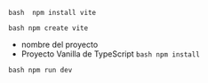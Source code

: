 ``bash 
npm install vite
``

``bash
npm create vite
``

 - nombre del proyecto
 - Proyecto Vanilla de TypeScript
``bash
npm install
``

``bash
npm run dev
``

